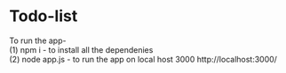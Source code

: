 # Todo-list

To run the app-                                                                                                                                                           
(1) npm i - to install all the dependenies                                                                                                                               
(2) node app.js - to run the app on local host 3000 http://localhost:3000/
